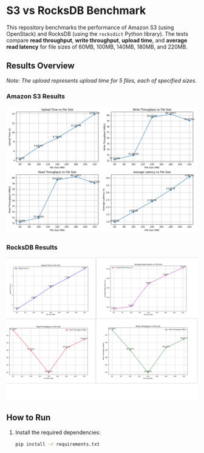# S3 vs RocksDB Benchmark

This repository benchmarks the performance of Amazon S3 (using OpenStack) and RocksDB (using the `rocksdict` Python library). The tests compare **read throughput**, **write throughput**, **upload time**, and **average read latency** for file sizes of 60MB, 100MB, 140MB, 180MB, and 220MB.



## Results Overview

*Note: The upload represents upload time for 5 files, each of specified sizes.*

### Amazon S3 Results
![S3 Benchmark Results](images/s3_results.png)

### RocksDB Results
![RocksDB Benchmark Results](images/rocksdb_results.png)

## How to Run

1. Install the required dependencies:
   ```bash
   pip install -r requirements.txt
